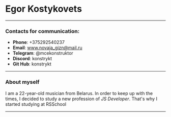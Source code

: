 # Egor Kostykovets
***
### Contacts for communication:
- **Phone**: +375292540237
- **Email**: www.novaja_gizn@mail.ru
- **Telegram**: @mcekonstruktor
- **Discord**: konstrykt
- **Git Hub**: konstrykt
***
### About myself
I am a 22-year-old musician from Belarus. 
In order to keep up with the times, 
I decided to study a new profession of *JS Developer*.
That's why I started studying at RSSchool
***
